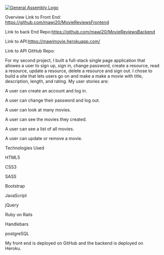 [![General Assembly Logo](https://camo.githubusercontent.com/1a91b05b8f4d44b5bbfb83abac2b0996d8e26c92/687474703a2f2f692e696d6775722e636f6d2f6b6538555354712e706e67)](https://generalassemb.ly/education/web-development-immersive)

Overview
Link to Front End: https://github.com/mawi20/MovieReviewsFrontend

Link to back End Repo:https://github.com/mawi20/MovieReviewsBackend

Link to API:https://mawimovie.herokuapp.com/

Link to API GitHub Repo:

For my second project,
I built a full-stack single page application that allowes a user to sign up, sign in, change password, create a resource, read a resource, update a resource, delete a resource and sign out. I chose to build a site that lets users go on and make a make a movie with title, description, length, and rating. My user stories are:

A user can create an account and log in.

A user can change their password and log out.

A user can look at many movies.

A user can see the movies they created.

A user can see a list of all movies.

A user can update or remove a movie.

Technologies Used

HTML5

CSS3

SASS

Bootstrap

JavaScript

jQuery

Ruby on Rails

Handlebars

postgreSQL

My front end is deployed on GitHub and the backend is deployed on Heroku.
